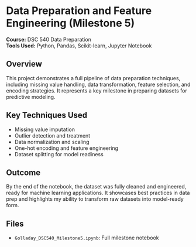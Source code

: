 # Data Preparation and Feature Engineering (Milestone 5)

**Course:** DSC 540 Data Preparation  
**Tools Used:** Python, Pandas, Scikit-learn, Jupyter Notebook  

## Overview
This project demonstrates a full pipeline of data preparation techniques, including missing value handling, data transformation, feature selection, and encoding strategies. It represents a key milestone in preparing datasets for predictive modeling.

## Key Techniques Used
- Missing value imputation
- Outlier detection and treatment
- Data normalization and scaling
- One-hot encoding and feature engineering
- Dataset splitting for model readiness

## Outcome
By the end of the notebook, the dataset was fully cleaned and engineered, ready for machine learning applications. It showcases best practices in data prep and highlights my ability to transform raw datasets into model-ready form.

## Files
- `Golladay_DSC540_Milestone5.ipynb`: Full milestone notebook
